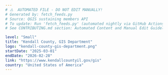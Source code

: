```yaml
---
# ⚠️  AUTOMATED FILE - DO NOT EDIT MANUALLY!
# Generated by: fetch_feeds.py
# Source: QGIS sustaining members API
# To update: Run 'fetch_feeds.py' (automated nightly via GitHub Actions)
# See CONTRIBUTING.md section: Automated Content and Manual Edit Guidelines

level: "Small"
title: "Kendall County, GIS Department"
logo: "kendall-county-gis-department.png"
startDate: "2025-03-01"
endDate: "2026-02-28"
link: "https://www.kendallcountyil.gov/gis"
country: "United States of America"
---
```


